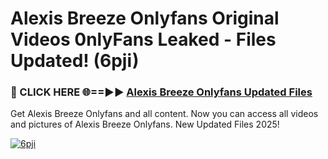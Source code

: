 # Alexis Breeze Onlyfans Original Videos 0nlyFans Leaked - Files Updated! (6pji)

<h3>🔴 CLICK HERE 🌐==►► <a href="https://tinyurl.com/2jnfzry5" rel="nofollow">Alexis Breeze Onlyfans Updated Files</a></h3>

Get Alexis Breeze Onlyfans and all content. Now you can access all videos and pictures of Alexis Breeze Onlyfans. New Updated Files 2025!

[![6pji](https://i.imgur.com/GyGTBgg.gif)](https://tinyurl.com/2jnfzry5)
